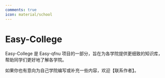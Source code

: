 ```yaml
---
comments: true
icon: material/school
---
```


# Easy-College

Easy-College 是 Easy-qfnu 项目的一部分，旨在为各学院提供更细致的知识库，帮助同学们更好地了解各学院。

如果你也有意向为自己学院编写或补充一些内容，欢迎【联系作者】。

